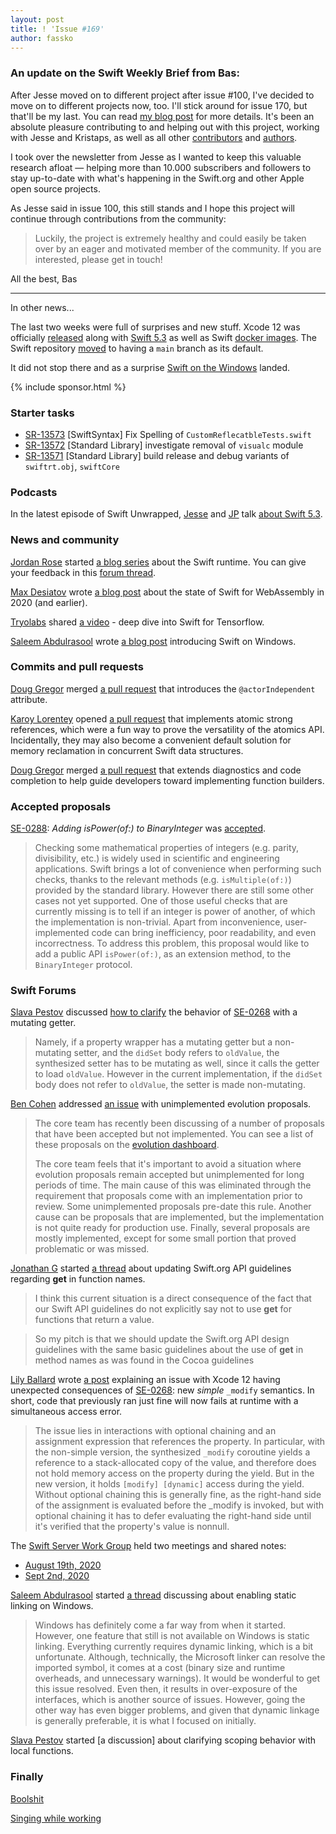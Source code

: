 ```yaml
---
layout: post
title: ! 'Issue #169'
author: fassko
---
```


### An update on the Swift Weekly Brief from Bas:

After Jesse moved on to different project after issue #100, I've decided to move on to different projects now, too.
I'll stick around for issue 170, but that'll be my last. You can read [my blog post](https://basthomas.github.io/goodbye-swift-weekly) for more details. It's been an absolute pleasure contributing to and helping out with this project, working with Jesse and Kristaps, as well as all other [contributors](https://github.com/SwiftWeekly/swiftweekly.github.io/graphs/contributors) and [authors](../authors).

I took over the newsletter from Jesse as I wanted to keep this valuable research afloat — helping more than 10.000 subscribers and followers to stay up-to-date with what's happening in the Swift.org and other Apple open source projects.

As Jesse said in issue 100, this still stands and I hope this project will continue through contributions from the community:

> Luckily, the project is extremely healthy and could easily be taken over by an eager and motivated member of the community. If you are interested, please get in touch!

All the best,
Bas

---

In other news...

The last two weeks were full of surprises and new stuff. Xcode 12 was officially [released](https://developer.apple.com/documentation/xcode-release-notes/xcode-12-release-notes) along with [Swift 5.3](https://swift.org/blog/swift-5-3-released/) as well as Swift [docker images](https://hub.docker.com/_/swift). The Swift repository [moved](https://forums.swift.org/t/updating-branch-names/40412) to having a `main` branch as its default.

It did not stop there and as a surprise [Swift on the Windows](https://swift.org/blog/swift-on-windows/) landed.

<!--excerpt-->

{% include sponsor.html %}

### Starter tasks

- [SR-13573](https://bugs.swift.org/browse/SR-13573) [SwiftSyntax] Fix Spelling of `CustomReflecatbleTests.swift`
- [SR-13572](https://bugs.swift.org/browse/SR-13572) [Standard Library] investigate removal of `visualc` module
- [SR-13571](https://bugs.swift.org/browse/SR-13571) [Standard Library] build release and debug variants of `swiftrt.obj`, `swiftCore`

### Podcasts

In the latest episode of Swift Unwrapped, [Jesse](https://twitter.com/jesse_squires)
and [JP](https://twitter.com/simjp) talk [about
Swift 5.3](https://spec.fm/podcasts/swift-unwrapped/DasaMAiV).

### News and community

[Jordan Rose](https://twitter.com/UINT_MIN) started [a blog series](https://belkadan.com/blog/2020/08/Swift-Runtime-Heap-Objects/) about the Swift runtime. You can give your feedback in this [forum thread](https://forums.swift.org/t/blog-series-the-swift-runtime/40296).

[Max Desiatov](https://twitter.com/maxdesiatov) wrote [a blog post](https://desiatov.com/swift-webassembly-2020/) about the state of Swift for WebAssembly in 2020 (and earlier).

[Tryolabs](https://tryolabs.com/) shared [a video](https://www.youtube.com/watch?v=WxFPrypPBpU) - deep dive into Swift for Tensorflow.

[Saleem Abdulrasool](https://twitter.com/compnerd/) wrote [a blog post](https://swift.org/blog/swift-on-windows/) introducing Swift on Windows.

### Commits and pull requests

[Doug Gregor](https://twitter.com/dgregor79) merged [a pull request](https://github.com/apple/swift/pull/33998) that introduces the `@actorIndependent` attribute.

[Karoy Lorentey](https://twitter.com/lorentey) opened [a pull request](https://github.com/apple/swift-se-0282-experimental/pull/1) that implements atomic strong references, which were a fun way to prove the versatility of the atomics API. Incidentally, they may also become a convenient default solution for memory reclamation in concurrent Swift data structures.

[Doug Gregor](https://twitter.com/dgregor79) merged [a pull request](https://github.com/apple/swift/pull/33972) that extends diagnostics and code completion to help guide developers toward implementing function builders.

### Accepted proposals

[SE-0288](https://github.com/apple/swift-evolution/blob/master/proposals/0288-binaryinteger-ispower.md): *Adding isPower(of:) to BinaryInteger* was [accepted](https://forums.swift.org/t/accepted-se-0288-adding-ispower-of-to-binaryinteger/40325).

> Checking some mathematical properties of integers (e.g. parity, divisibility, etc.) is widely used in scientific and engineering applications. Swift brings a lot of convenience when performing such checks, thanks to the relevant methods (e.g. `isMultiple(of:)`) provided by the standard library. However there are still some other cases not yet supported. One of those useful checks that are currently missing is to tell if an integer is power of another, of which the implementation is non-trivial. Apart from inconvenience, user-implemented code can bring inefficiency, poor readability, and even incorrectness. To address this problem, this proposal would like to add a public API `isPower(of:)`, as an extension method, to the `BinaryInteger` protocol.

### Swift Forums

[Slava Pestov](https://twitter.com/slava_pestov) discussed [how to clarify](https://forums.swift.org/t/clarify-behavior-of-se-0268-with-a-mutating-getter/40324) the behavior of [SE-0268](https://github.com/apple/swift-evolution/blob/master/proposals/0268-didset-semantics.md) with a mutating getter.

> Namely, if a property wrapper has a mutating getter but a non-mutating setter, and the `didSet` body refers to `oldValue`, the synthesized setter has to be mutating as well, since it calls the getter to load `oldValue`. However in the current implementation, if the `didSet` body does not refer to `oldValue`, the setter is made non-mutating.

[Ben Cohen](https://twitter.com/airspeedswift) addressed [an issue](https://forums.swift.org/t/addressing-unimplemented-evolution-proposals/40322) with unimplemented evolution proposals.

> The core team has recently been discussing of a number of proposals that have been accepted but not implemented. You can see a list of these proposals on the [evolution dashboard](https://apple.github.io/swift-evolution/#?search=Accepted).
> 
> The core team feels that it's important to avoid a situation where evolution proposals remain accepted but unimplemented for long periods of time. The main cause of this was eliminated through the requirement that proposals come with an implementation prior to review. Some unimplemented proposals pre-date this rule. Another cause can be proposals that are implemented, but the implementation is not quite ready for production use. Finally, several proposals are mostly implemented, except for some small portion that proved problematic or was missed.

[Jonathan G](https://forums.swift.org/u/1oo7) started [a thread](https://forums.swift.org/t/update-swift-org-api-guidelines-regarding-get-in-function-names/40294/3) about updating Swift.org API guidelines regarding **get** in function names.

>  I think this current situation is a direct consequence of the fact that our Swift API guidelines do not explicitly say not to use **get** for functions that return a value.

> So my pitch is that we should update the Swift.org API design guidelines with the same basic guidelines about the use of **get** in method names as was found in the Cocoa guidelines

[Lily Ballard](https://forums.swift.org/u/lily_ballard) wrote [a post](https://forums.swift.org/t/se-0268-refine-didset-semantics-and-unexpected-interaction-with-exclusive-memory-access/40364) explaining an issue with Xcode 12 having unexpected consequences of [SE-0268](https://github.com/apple/swift-evolution/blob/master/proposals/0268-didset-semantics.md): new *simple* `_modify` semantics. In short, code that previously ran just fine will now fails at runtime with a simultaneous access error.

> The issue lies in interactions with optional chaining and an assignment expression that references the property. In particular, with the non-simple version, the synthesized `_modify` coroutine yields a reference to a stack-allocated copy of the value, and therefore does not hold memory access on the property during the yield. But in the new version, it holds `[modify] [dynamic]` access during the yield. Without optional chaining this is generally fine, as the right-hand side of the assignment is evaluated before the _modify is invoked, but with optional chaining it has to defer evaluating the right-hand side until it's verified that the property's value is nonnull.

The [Swift Server Work Group](https://swift.org/server/) held two meetings and shared notes:

* [August 19th, 2020](https://forums.swift.org/t/august-19th-2020/40347)
* [Sept 2nd, 2020](https://forums.swift.org/t/sept-2nd-2020/40382)

[Saleem Abdulrasool](https://twitter.com/compnerd/) started [a thread](https://forums.swift.org/t/enabling-static-linking-on-windows/40509) discussing about enabling static linking on Windows.

> Windows has definitely come a far way from when it started. However, one feature that still is not available on Windows is static linking. Everything currently requires dynamic linking, which is a bit unfortunate. Although, technically, the Microsoft linker can resolve the imported symbol, it comes at a cost (binary size and runtime overheads, and unnecessary warnings). It would be wonderful to get this issue resolved. Even then, it results in over-exposure of the interfaces, which is another source of issues. However, going the other way has even bigger problems, and given that dynamic linkage is generally preferable, it is what I focused on initially.

[Slava Pestov](https://twitter.com/slava_pestov) started [a discussion] about clarifying scoping behavior with local functions.

### Finally

[Boolshit](https://twitter.com/EmilyKager/status/1306653151332720640)

[Singing while working](https://twitter.com/dgregor79/status/1306834844609966080)
